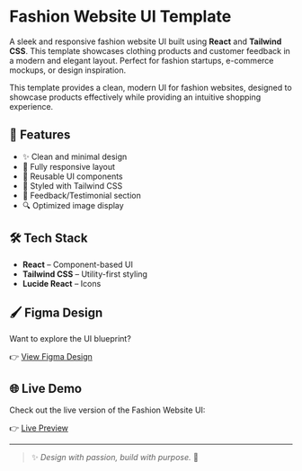 # Fashion Website UI Template

A sleek and responsive fashion website UI built using **React** and **Tailwind CSS**. This template showcases clothing products and customer feedback in a modern and elegant layout. Perfect for fashion startups, e-commerce mockups, or design inspiration.

This template provides a clean, modern UI for fashion websites, designed to showcase products effectively while providing an intuitive shopping experience. 

## 🚀 Features

- ✨ Clean and minimal design
- 📱 Fully responsive layout
- 🧩 Reusable UI components
- 🎨 Styled with Tailwind CSS
- 💬 Feedback/Testimonial section
- 🔍 Optimized image display

## 🛠️ Tech Stack

- **React** – Component-based UI
- **Tailwind CSS** – Utility-first styling
- **Lucide React** – Icons

## 🖌️ Figma Design

Want to explore the UI blueprint?

👉 [View Figma Design](https://www.figma.com/design/KS9a6XpeZfA9QZWlf6xPoH/Fashion-Website-UI-Template--Community-?node-id=0-1&p=f&t=Z5hE8F1KShhPqOOH-0)

## 🌐 Live Demo

Check out the live version of the Fashion Website UI:

👉 [Live Preview](https://fashion-website-mh9m9117v-manas-ranjan-sahoos-projects.vercel.app/)

---

> ✨ *Design with passion, build with purpose.* 💫
